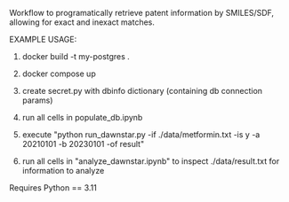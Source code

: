 Workflow to programatically retrieve patent information by SMILES/SDF, allowing for exact and inexact matches.

EXAMPLE USAGE:
1. docker build -t my-postgres .
2. docker compose up

3. create secret.py with dbinfo dictionary (containing db connection params)
4. run all cells in populate_db.ipynb

5. execute "python run_dawnstar.py -if ./data/metformin.txt -is y -a 20210101 -b 20230101 -of result"
6. run all cells in "analyze_dawnstar.ipynb" to inspect ./data/result.txt for information to analyze

Requires Python == 3.11
